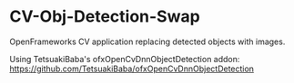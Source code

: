 # CV-Obj-Detection-Swap

OpenFrameworks CV application replacing detected objects with images.

Using TetsuakiBaba's ofxOpenCvDnnObjectDetection addon: https://github.com/TetsuakiBaba/ofxOpenCvDnnObjectDetection
